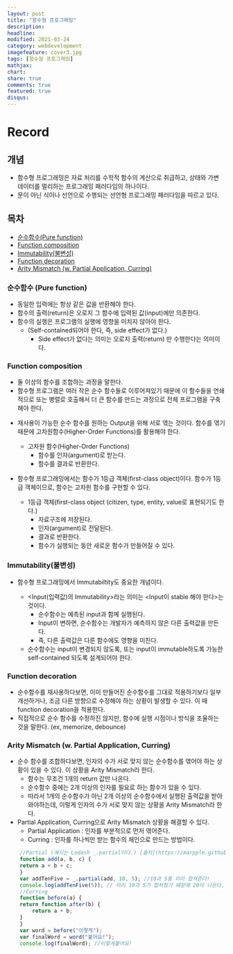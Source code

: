 ```yaml
---
layout: post
title: "함수형 프로그래밍"
description: 
headline: 
modified: 2021-03-24
category: webdevelopment
imagefeature: cover3.jpg
tags: [함수형 프로그래밍]
mathjax: 
chart: 
share: true
comments: true
featured: true
disqus:
---
```


# Record
## 개념
- 함수형 프로그래밍은 자료 처리를 수학적 함수의 계산으로 취급하고,
상태와 가변 데이터를 멀리하는 프로그래밍 패러다임의 하나이다.
- 문이 아닌 식이나 선언으로 수행되는 선언형 프로그래밍 패러다임을 따르고 있다.

## 목차
- [순수함수(Pure function)](#Pure-function)
- [Function composition](#Function-composition)
- [Immutability(불변성)](#Immutability)
- [Function decoration](#Function-decoration)
- [Arity Mismatch (w. Partial Application, Curring)](#Arity-Mismatch)

### 순수함수 (Pure function)
* 동일한 입력에는 항상 같은 값을 반환해야 한다.
* 함수의 출력(return)은 오로지 그 함수에 입력된 값(input)에만 의존한다.
* 함수의 실행은 프로그램의 실행에 영향을 미치지 않아야 한다.
    - (Self-contained되어야 한다, 즉, side effect가 없다.)
        * Side effect가 없다는 의미는 오로지 출력(return) 만 수행한다는 의미이다.


### Function composition
* 둘 이상의 함수를 조합하는 과정을 말한다.
* 함수형 프로그램은 여러 작은 순수 함수들로 이루어져있기 때문에
이 함수들을 연쇄적으로 또는 병렬로 호출해서 더 큰 함수를 만드는 과정으로
전체 프로그램을 구축해야 한다.


- 재사용이 가능한 순수 함수를 원하는 Output을 위해 서로 엮는 것이다.
함수를 엮기 때문에 고차원함수(Higher-Order Functions)를 활용해야 한다.

    - 고차원 함수(Higher-Order Functions)
        * 함수를 인자(argument)로 받는다.
        * 함수를 결과로 반환한다.


- 함수형 프로그래밍에서는 함수가 1등급 객체(first-class object)이다.
함수가 1등급 객체이므로, 함수는 고차원 함수를 구현할 수 있다.

    - 1등급 객체(first-class object (citizen, type, entity, value로 표현되기도 한다.)
        * 자료구조에 저장된다.
        * 인자(argument)로 전달된다.
        * 결과로 반환한다.
        * 함수가 실행되는 동안 새로운 함수가 만들어질 수 있다.


### Immutability(불변성)
* 함수형 프로그래밍에서 Immutabiltity도 중요한 개념이다.

    - <Input(입력값)의 Immutability>라는 의미는 <Input이 stable 해야 한다>는 것이다.
        - 순수함수는 예측된 input과 함께 실행된다.
        - Input이 변하면, 순수함수는 개발자가 예측하지 않은 다른 출력값을 만든다.
        - 즉, 다른 출력값은 다른 함수에도 영향을 미친다.
    - 순수함수는 input이 변경되지 않도록, 또는 input이 immutable하도록 가능한 self-contained 되도록 설계되어야 한다.


### Function decoration
* 순수함수를 재사용하다보면, 이미 만들어진 순수함수를 그대로 적용하기보다
일부 개선하거나, 조금 다른 방향으로 수정해야 하는 상황이 발생할 수 있다.
이 때 function decoration을 적용한다.
* 직접적으로 순수 함수를 수정하진 않지만, 함수에 실행 시점이나 방식을 조율하는 것을 말한다.
(ex, memorize, debounce)

### Arity Mismatch (w. Partial Application, Curring)
* 순수 함수를 조합하다보면, 인자의 수가 서로 맞지 않는 순수함수를 엮어야 하는 상황이 있을 수 있다. 이 상황을 Arity Mismatch라 한다.
    - 함수는 무조건 1개의 return 값만 나온다.
    - 순수함수 중에는 2개 이상의 인자를 필요로 하는 함수가 있을 수 있다.
    - 따라서 1개의 순수함수가 아닌 2개 이상의 순수함수에서 실행된 출력값을 받아와야하는데, 이렇게 인자의 수가 서로 맞지 않는 상황을 Arity Mismatch라 한다.
* Partial Application, Curring으로 Arity Mismatch 상황을 해결할 수 있다.
    - Partial Application : 인자를 부분적으로 먼저 엮어준다.
    - Curring : 인자를 하나씩만 받는 함수의 체인으로 만드는 방법이다.

```JavaScript
    //Partial (예시는 Lodash _.partial이다.) [출처](https://marpple.github.io/partial.js/)
    function add(a, b, c) {
    return a + b + c;
    }
    var addTenFive = _.partial(add, 10, 5); //10과 5를 미리 합쳐준다!
    console.log(addTenFive(5)); // 미리 10과 5가 합쳐줬기 때문에 20이 나온다.
    //Curring
    function before(a) {
    return function after(b) {
        return a + b;
    }
    }
    var word = before("이렇게");
    var finalWord = word("붙어요!");
    console.log(finalWord); //이렇게붙어요!
```